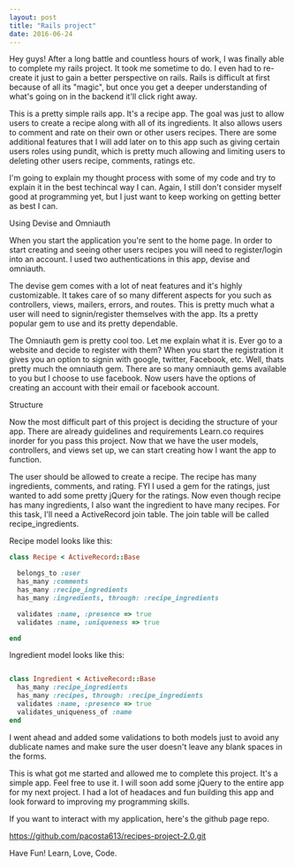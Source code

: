 ```yaml
---
layout: post
title: "Rails project"
date: 2016-06-24
---
```


Hey guys! After a long battle and countless hours of work, I was finally able to complete my rails project. It took me sometime to do. I even had to re-create it just to gain a better perspective on rails. Rails is difficult at first because of all its "magic", but once you get a deeper understanding of what's going on in the backend it'll click right away. 

This is a pretty simple rails app. It's a recipe app. The goal was just to allow users to create a recipe along with all of its ingredients. It also allows users to comment and rate on their own or other users recipes. There are some additional features that I will add later on to this app such as giving certain users roles using pundit, which is pretty much allowing and limiting users to deleting other users recipe, comments, ratings etc. 

I'm going to explain my thought process with some of my code and try to explain it in the best techincal way I can. Again, I still don't consider myself good at programming yet, but I just want to keep working on getting better as best I can. 

Using Devise and Omniauth

When you start the application you're sent to the home page. In order to start creating and seeing other users recipes you will need to register/login into an account. I used two authentications in this app, devise and omniauth.

The devise gem comes with a lot of neat features and it's highly customizable. It takes care of so many different aspects for you such as controllers, views, mailers, errors, and routes. This is pretty much what a user will need to signin/register themselves with the app. Its a pretty popular gem to use and its pretty dependable. 

The Omniauth gem is pretty cool too. Let me explain what it is. Ever go to a website and decide to register with them? When you start the registration it gives you an option to signin with google, twitter, Facebook, etc. Well, thats pretty much the omniauth gem. There are so many omniauth gems available to you but I choose to use facebook. Now users have the options of creating an account with their email or facebook account.

Structure

Now the most difficult part of this project is deciding the structure of your app. There are already guidelines and requirements Learn.co requires inorder for you pass this project. Now that we have the user models, controllers, and views set up, we can start creating how I want the app to function. 

The user should be allowed to create a recipe. The recipe has many ingredients, comments, and rating. FYI I used a gem for the ratings, just wanted to add some pretty jQuery for the ratings. Now even though recipe has many ingredients, I also want the ingredient to have many recipes. For this task, I'll need a ActiveRecord join table. The join table will be called recipe_ingredients. 

Recipe model looks like this:

```ruby
class Recipe < ActiveRecord::Base

  belongs_to :user
  has_many :comments
  has_many :recipe_ingredients
  has_many :ingredients, through: :recipe_ingredients

  validates :name, :presence => true
  validates :name, :uniqueness => true

end

```

Ingredient model looks like this:

```ruby

class Ingredient < ActiveRecord::Base
  has_many :recipe_ingredients
  has_many :recipes, through: :recipe_ingredients
  validates :name, :presence => true
  validates_uniqueness_of :name
end

```

I went ahead and added some validations to both models just to avoid any dublicate names and make sure the user doesn't leave any blank spaces in the forms.

This is what got me started and allowed me to complete this project. It's a simple app. Feel free to use it. I will soon add some jQuery to the entire app for my next project. I had a lot of headaces and fun building this app and look forward to improving my programming skills. 

If you want to interact with my application, here's the github page repo.

https://github.com/pacosta613/recipes-project-2.0.git

Have Fun! Learn, Love, Code.